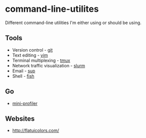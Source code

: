 command-line-utilites
=====================

Different command-line utilities I'm either using or should be using.

## Tools

* Version control - [git](http://git-scm.com/)
* Text editing - [vim](http://www.vim.org/)
* Terminal multiplexing - [tmux](http://en.wikipedia.org/wiki/Tmux)
* Network traffic visualization - [slurm](https://github.com/mattthias/slurm)
* Email - [sup](http://supmua.org/)
* Shell - [fish](http://fishshell.com/)

## Go

* [mini-profiler](https://github.com/MiniProfiler/go)

## Websites

* http://flatuicolors.com/

